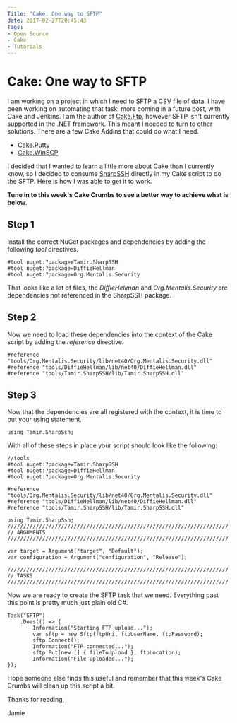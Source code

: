 ```yaml
---
Title: "Cake: One way to SFTP"
date: 2017-02-27T20:45:43
Tags: 
- Open Source
- Cake
- Tutorials
---
```

# Cake: One way to SFTP

I am working on a project in which I need to SFTP a CSV file of data. I have been working on automating that task, more coming in a future post, with Cake and Jenkins. I am the author of [Cake.Ftp](https://github.com/phillipsj/Cake.Ftp), however SFTP isn't currently supported in the .NET framework. This meant I needed to turn to other solutions. There are a few Cake Addins that could do what I need.  

* [Cake.Putty](https://github.com/MihaMarkic/Cake.Putty)
* [Cake.WinSCP](https://github.com/ilich/Cake.WinSCP)

I decided that I wanted to learn a little more about Cake than I currently know, so I decided to consume [SharpSSH](https://sourceforge.net/projects/sharpssh/) directly in my Cake script to do the SFTP. Here is how I was able to get it to work. 

**Tune in to this week's Cake Crumbs to see a better way to achieve what is below.**

## Step 1
Install the correct NuGet packages and dependencies by adding the following *tool* directives.

```
#tool nuget:?package=Tamir.SharpSSH
#tool nuget:?package=DiffieHellman
#tool nuget:?package=Org.Mentalis.Security
```

That looks like a lot of files, the *DiffieHellman* and *Org.Mentalis.Security* are dependencies not referenced in the SharpSSH package.

## Step 2
Now we need to load these dependencies into the context of the Cake script by adding the *reference* directive.

```
#reference "tools/Org.Mentalis.Security/lib/net40/Org.Mentalis.Security.dll"
#reference "tools/DiffieHellman/lib/net40/DiffieHellman.dll"
#reference "tools/Tamir.SharpSSH/lib/Tamir.SharpSSH.dll"
```

## Step 3

Now that the dependencies are all registered with the context, it is time to put your using statement.

```
using Tamir.SharpSsh;
``` 

With all of these steps in place your script should look like the following:

```
//tools
#tool nuget:?package=Tamir.SharpSSH
#tool nuget:?package=DiffieHellman
#tool nuget:?package=Org.Mentalis.Security

#reference "tools/Org.Mentalis.Security/lib/net40/Org.Mentalis.Security.dll"
#reference "tools/DiffieHellman/lib/net40/DiffieHellman.dll"
#reference "tools/Tamir.SharpSSH/lib/Tamir.SharpSSH.dll"

using Tamir.SharpSsh; 
//////////////////////////////////////////////////////////////////////
// ARGUMENTS
//////////////////////////////////////////////////////////////////////

var target = Argument("target", "Default");
var configuration = Argument("configuration", "Release");

//////////////////////////////////////////////////////////////////////
// TASKS
//////////////////////////////////////////////////////////////////////
```

Now we are ready to create the SFTP task that we need. Everything past this point is pretty much just plain old C#.

```
Task("SFTP")
    .Does(() => {
        Information("Starting FTP upload...");
        var sftp = new Sftp(ftpUri, ftpUserName, ftpPassword);
        sftp.Connect();
        Information("FTP connected...");
        sftp.Put(new [] { fileToUpload }, ftpLocation);
        Information("File uploaded...");
});
```

Hope someone else finds this useful and remember that this week's Cake Crumbs will clean up this script a bit.

Thanks for reading,

Jamie
